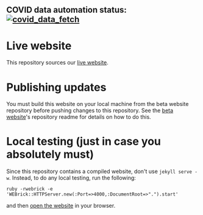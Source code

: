 ## COVID data automation status: [![covid_data_fetch](https://github.com/covideducationrecovery/public-website/actions/workflows/covid_data_fetch.yml/badge.svg?branch=master)](https://github.com/covideducationrecovery/public-website/actions/workflows/covid_data_fetch.yml)

# Live website

This repository sources our [live website](https://www.covideducationrecovery.global/).

# Publishing updates
You must build this website on your local machine from the beta website repository before pushing changes to this repository. See the [beta website](https://github.com/covideducationrecovery/beta-website)'s repository readme for details on how to do this.


# Local testing (just in case you absolutely must)
Since this repository contains a compiled website, don't use `jekyll serve -w`. Instead, to do any local testing, run the following:

```
ruby -rwebrick -e 'WEBrick::HTTPServer.new(:Port=>4000,:DocumentRoot=>".").start'
```

and then [open the website](http://localhost:4000/) in your browser.
